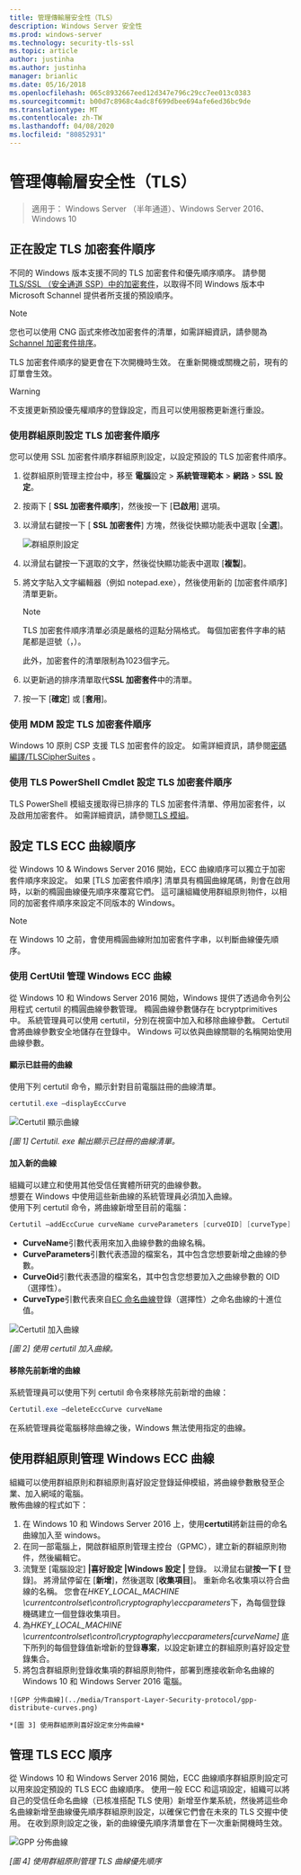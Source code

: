 ```yaml
---
title: 管理傳輸層安全性（TLS）
description: Windows Server 安全性
ms.prod: windows-server
ms.technology: security-tls-ssl
ms.topic: article
author: justinha
ms.author: justinha
manager: brianlic
ms.date: 05/16/2018
ms.openlocfilehash: 065c8932667eed12d347e796c29cc7ee013c0383
ms.sourcegitcommit: b00d7c8968c4adc8f699dbee694afe6ed36bc9de
ms.translationtype: MT
ms.contentlocale: zh-TW
ms.lasthandoff: 04/08/2020
ms.locfileid: "80852931"
---
```

# <a name="manage-transport-layer-security-tls"></a>管理傳輸層安全性（TLS）

>適用于： Windows Server （半年通道）、Windows Server 2016、Windows 10

## <a name="configuring-tls-cipher-suite-order"></a>正在設定 TLS 加密套件順序

不同的 Windows 版本支援不同的 TLS 加密套件和優先順序順序。 請參閱[TLS/SSL （安全通道 SSP）中的加密套件](https://msdn.microsoft.com/library/windows/desktop/aa374757.aspx)，以取得不同 Windows 版本中 Microsoft Schannel 提供者所支援的預設順序。

> [!NOTE] 
> 您也可以使用 CNG 函式來修改加密套件的清單，如需詳細資訊，請參閱為[Schannel 加密套件排序](https://msdn.microsoft.com/library/windows/desktop/bb870930.aspx)。

TLS 加密套件順序的變更會在下次開機時生效。 在重新開機或關機之前，現有的訂單會生效。

> [!WARNING] 
> 不支援更新預設優先權順序的登錄設定，而且可以使用服務更新進行重設。 

### <a name="configuring-tls-cipher-suite-order-by-using-group-policy"></a>使用群組原則設定 TLS 加密套件順序

您可以使用 SSL 加密套件順序群組原則設定，以設定預設的 TLS 加密套件順序。

1. 從群組原則管理主控台中，移至 **電腦**設定 > **系統管理範本** > **網路** >  **SSL 設定**。
2. 按兩下 [ **SSL 加密套件順序**]，然後按一下 [**已啟用**] 選項。
3. 以滑鼠右鍵按一下 [ **SSL 加密套件**] 方塊，然後從快顯功能表中選取 [全**選**]。

   ![群組原則設定](../media/Transport-Layer-Security-protocol/ssl-cipher-suite-order-gp-setting.png)

4. 以滑鼠右鍵按一下選取的文字，然後從快顯功能表中選取 [**複製**]。
5. 將文字貼入文字編輯器（例如 notepad.exe），然後使用新的 [加密套件順序] 清單更新。

   > [!NOTE]
   > TLS 加密套件順序清單必須是嚴格的逗點分隔格式。 每個加密套件字串的結尾都是逗號（，）。 
   > 
   > 此外，加密套件的清單限制為1023個字元。

6. 以更新過的排序清單取代**SSL 加密套件**中的清單。
7. 按一下 [**確定**] 或 [**套用**]。

### <a name="configuring-tls-cipher-suite-order-by-using-mdm"></a>使用 MDM 設定 TLS 加密套件順序

Windows 10 原則 CSP 支援 TLS 加密套件的設定。 如需詳細資訊，請參閱[密碼編譯/TLSCipherSuites](https://msdn.microsoft.com/windows/hardware/commercialize/customize/mdm/policy-configuration-service-provider#cryptography-tlsciphersuites) 。

### <a name="configuring-tls-cipher-suite-order-by-using-tls-powershell-cmdlets"></a>使用 TLS PowerShell Cmdlet 設定 TLS 加密套件順序

TLS PowerShell 模組支援取得已排序的 TLS 加密套件清單、停用加密套件，以及啟用加密套件。 如需詳細資訊，請參閱[TLS 模組](https://technet.microsoft.com/itpro/powershell/windows/tls/tls)。

## <a name="configuring-tls-ecc-curve-order"></a>設定 TLS ECC 曲線順序 

從 Windows 10 & Windows Server 2016 開始，ECC 曲線順序可以獨立于加密套件順序來設定。 如果 [TLS 加密套件順序] 清單具有橢圓曲線尾碼，則會在啟用時，以新的橢圓曲線優先順序來覆寫它們。 這可讓組織使用群組原則物件，以相同的加密套件順序來設定不同版本的 Windows。

> [!NOTE]
> 在 Windows 10 之前，會使用橢圓曲線附加加密套件字串，以判斷曲線優先順序。

### <a name="managing-windows-ecc-curves-using-certutil"></a>使用 CertUtil 管理 Windows ECC 曲線

從 Windows 10 和 Windows Server 2016 開始，Windows 提供了透過命令列公用程式 certutil 的橢圓曲線參數管理。 橢圓曲線參數儲存在 bcryptprimitives 中。 系統管理員可以使用 certutil，分別在視窗中加入和移除曲線參數。 Certutil 會將曲線參數安全地儲存在登錄中。 Windows 可以依與曲線關聯的名稱開始使用曲線參數。    

#### <a name="displaying-registered-curves"></a>顯示已註冊的曲線

使用下列 certutil 命令，顯示針對目前電腦註冊的曲線清單。

```powershell
certutil.exe –displayEccCurve
```

![Certutil 顯示曲線](../media/Transport-Layer-Security-protocol/certutil-display-curves.png)

*[圖 1] Certutil. exe 輸出顯示已註冊的曲線清單。*

#### <a name="adding-a-new-curve"></a>加入新的曲線

組織可以建立和使用其他受信任實體所研究的曲線參數。  
想要在 Windows 中使用這些新曲線的系統管理員必須加入曲線。  
使用下列 certutil 命令，將曲線新增至目前的電腦：

```powershell
Certutil —addEccCurue curveName curveParameters [curveOID] [curveType]
```

- **CurveName**引數代表用來加入曲線參數的曲線名稱。
- **CurveParameters**引數代表憑證的檔案名，其中包含您想要新增之曲線的參數。
- **CurveOid**引數代表憑證的檔案名，其中包含您想要加入之曲線參數的 OID （選擇性）。
- **CurveType**引數代表來自[EC 命名曲線](http://www.iana.org/assignments/tls-parameters/tls-parameters.xhtml#tls-parameters-8)登錄（選擇性）之命名曲線的十進位值。

![Certutil 加入曲線](../media/Transport-Layer-Security-protocol/certutil-add-curves.png)

*[圖 2] 使用 certutil 加入曲線。*

#### <a name="removing-a-previously-added-curve"></a>移除先前新增的曲線

系統管理員可以使用下列 certutil 命令來移除先前新增的曲線：

```powershell
Certutil.exe –deleteEccCurve curveName
```

在系統管理員從電腦移除曲線之後，Windows 無法使用指定的曲線。

## <a name="managing-windows-ecc-curves-using-group-policy"></a>使用群組原則管理 Windows ECC 曲線

組織可以使用群組原則和群組原則喜好設定登錄延伸模組，將曲線參數散發至企業、加入網域的電腦。  
散佈曲線的程式如下：

1.    在 Windows 10 和 Windows Server 2016 上，使用**certutil**將新註冊的命名曲線加入至 windows。
2.    在同一部電腦上，開啟群組原則管理主控台（GPMC），建立新的群組原則物件，然後編輯它。
3.    流覽至 [電腦設定] **|喜好設定 |Windows 設定 |** 登錄。  以滑鼠右鍵**按一下 [** 登錄]。 將滑鼠停留在 [**新增**]，然後選取 [**收集項目**]。 重新命名收集項以符合曲線的名稱。 您會在*HKEY_LOCAL_MACHINE \currentcontrolset\control\cryptography\eccparameters*下，為每個登錄機碼建立一個登錄收集項目。
4.    為*HKEY_LOCAL_MACHINE \currentcontrolset\control\cryptography\eccparameters\[curveName]* 底下所列的每個登錄值新增新的登錄**專案**，以設定新建立的群組原則喜好設定登錄集合。
5.    將包含群組原則登錄收集項的群組原則物件，部署到應接收新命名曲線的 Windows 10 和 Windows Server 2016 電腦。

    ![GPP 分佈曲線](../media/Transport-Layer-Security-protocol/gpp-distribute-curves.png)

    *[圖 3] 使用群組原則喜好設定來分佈曲線*

## <a name="managing-tls-ecc-order"></a>管理 TLS ECC 順序

從 Windows 10 和 Windows Server 2016 開始，ECC 曲線順序群組原則設定可以用來設定預設的 TLS ECC 曲線順序。 使用一般 ECC 和這項設定，組織可以將自己的受信任命名曲線（已核准搭配 TLS 使用）新增至作業系統，然後將這些命名曲線新增至曲線優先順序群組原則設定，以確保它們會在未來的 TLS 交握中使用。 在收到原則設定之後，新的曲線優先順序清單會在下一次重新開機時生效。     

![GPP 分佈曲線](../media/Transport-Layer-Security-protocol/gp-managing-tls-curve-priority-order.png)

*[圖 4] 使用群組原則管理 TLS 曲線優先順序*



